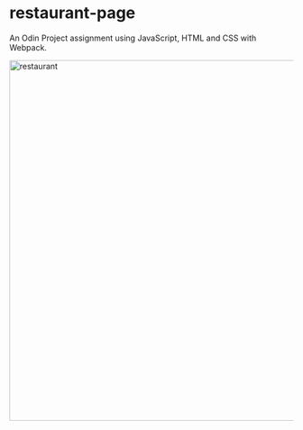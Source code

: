 # restaurant-page

An Odin Project assignment using JavaScript, HTML and CSS with Webpack.  

<img width="640" alt="restaurant" src="https://user-images.githubusercontent.com/19597150/212934974-6e3eb960-991d-48c8-95da-dbb940f3de00.png">

